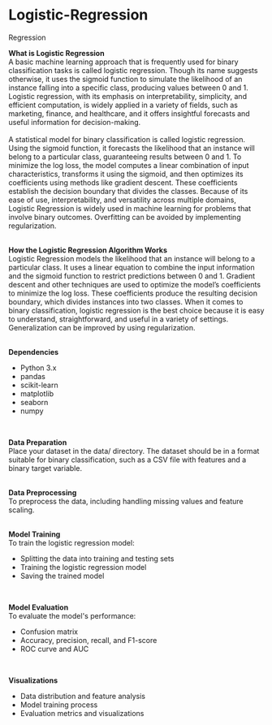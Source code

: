 # Logistic-Regression
Regression <br/>

**What is Logistic Regression** <br/>
A basic machine learning approach that is frequently used for binary classification tasks is called logistic regression. Though its name suggests otherwise, it uses the sigmoid function to simulate the likelihood of an instance falling into a specific class, producing values between 0 and 1. Logistic regression, with its emphasis on interpretability, simplicity, and efficient computation, is widely applied in a variety of fields, such as marketing, finance, and healthcare, and it offers insightful forecasts and useful information for decision-making. <br/>
<br/>
A statistical model for binary classification is called logistic regression. Using the sigmoid function, it forecasts the likelihood that an instance will belong to a particular class, guaranteeing results between 0 and 1. To minimize the log loss, the model computes a linear combination of input characteristics, transforms it using the sigmoid, and then optimizes its coefficients using methods like gradient descent. These coefficients establish the decision boundary that divides the classes. Because of its ease of use, interpretability, and versatility across multiple domains, Logistic Regression is widely used in machine learning for problems that involve binary outcomes. Overfitting can be avoided by implementing regularization. <br/>
<br/>

**How the Logistic Regression Algorithm Works** <br/>
Logistic Regression models the likelihood that an instance will belong to a particular class. It uses a linear equation to combine the input information and the sigmoid function to restrict predictions between 0 and 1. Gradient descent and other techniques are used to optimize the model’s coefficients to minimize the log loss. These coefficients produce the resulting decision boundary, which divides instances into two classes. When it comes to binary classification, logistic regression is the best choice because it is easy to understand, straightforward, and useful in a variety of settings. Generalization can be improved by using regularization. <br/>
<br/>

**Dependencies** <br/>
* Python 3.x
* pandas
* scikit-learn
* matplotlib
* seaborn
* numpy
<br/>

**Data Preparation** <br/>
Place your dataset in the data/ directory. The dataset should be in a format suitable for binary classification, such as a CSV file with features and a binary target variable. <br/>
<br/>

**Data Preprocessing** <br/>
To preprocess the data, including handling missing values and feature scaling. <br/>
<br/>

**Model Training** <br/>
To train the logistic regression model:
* Splitting the data into training and testing sets
* Training the logistic regression model
* Saving the trained model <br/>
<br/>

**Model Evaluation** <br/>
To evaluate the model's performance:
* Confusion matrix
* Accuracy, precision, recall, and F1-score
* ROC curve and AUC
<br/>

**Visualizations** <br/>
* Data distribution and feature analysis
* Model training process
* Evaluation metrics and visualizations
